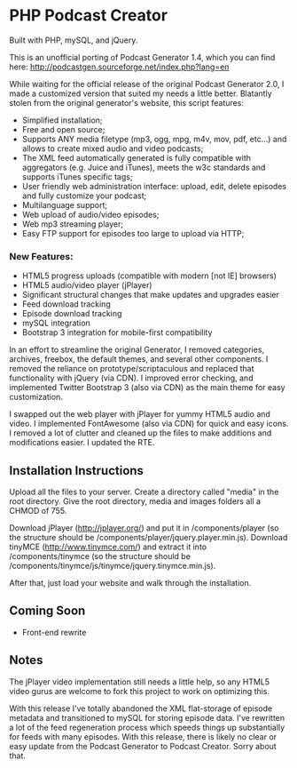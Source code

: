 # PHP Podcast Creator

Built with PHP, mySQL, and jQuery. 

This is an unofficial porting of Podcast Generator 1.4, which you can find here: http://podcastgen.sourceforge.net/index.php?lang=en

While waiting for the official release of the original Podcast Generator 2.0, I made a customized version that suited my needs a little better. Blatantly stolen from the original generator's website, this script features:

- Simplified installation;
- Free and open source;
- Supports ANY media filetype (mp3, ogg, mpg, m4v, mov, pdf, etc...) and allows to create mixed audio and video podcasts;
- The XML feed automatically generated is fully compatible with aggregators (e.g. Juice and iTunes), meets the w3c standards and supports iTunes specific tags;
- User friendly web administration interface: upload, edit, delete episodes and fully customize your podcast;
- Multilanguage support;
- Web upload of audio/video episodes;
- Web mp3 streaming player;
- Easy FTP support for episodes too large to upload via HTTP;

### New Features:
- HTML5 progress uploads (compatible with modern [not IE] browsers)
- HTML5 audio/video player (jPlayer)
- Significant structural changes that make updates and upgrades easier
- Feed download tracking
- Episode download tracking
- mySQL integration
- Bootstrap 3 integration for mobile-first compatibility

In an effort to streamline the original Generator, I removed categories, archives, freebox, the default themes, and several other components. I removed the reliance on prototype/scriptaculous and replaced that functionality with jQuery (via CDN). I improved error checking, and implemented Twitter Bootstrap 3 (also via CDN) as the main theme for easy customization. 

I swapped out the web player with jPlayer for yummy HTML5 audio and video. I implemented FontAwesome (also via CDN) for quick and easy icons. I removed a lot of clutter and cleaned up the files to make additions and modifications easier. I updated the RTE. 

## Installation Instructions
Upload all the files to your server. Create a directory called "media" in the root directory. Give the root directory, media and images folders all a CHMOD of 755. 

Download jPlayer (http://jplayer.org/) and put it in /components/player (so the structure should be /components/player/jquery.player.min.js). Download tinyMCE (http://www.tinymce.com/) and extract it into /components/tinymce (so the structure should be /components/tinymce/js/tinymce/jquery.tinymce.min.js). 

After that, just load your website and walk through the installation.

## Coming Soon
- Front-end rewrite

## Notes
The jPlayer video implementation still needs a little help, so any HTML5 video gurus are welcome to fork this project to work on optimizing this.

With this release I've totally abandoned the XML flat-storage of episode metadata and transitioned to mySQL for storing episode data. I've rewritten a lot of the feed regeneration process which speeds things up substantially for feeds with many episodes. With this release, there is likely no clear or easy update from the Podcast Generator to Podcast Creator. Sorry about that.